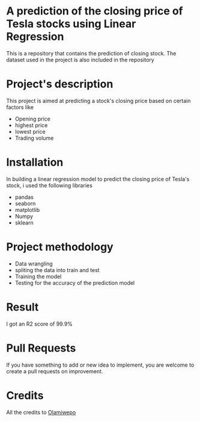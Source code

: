 # A prediction of the closing price of Tesla stocks using Linear Regression

 This is a repository that contains the prediction of closing stock. The dataset used in the project is also included in the repository
# Project's description

This project is aimed at predicting a stock's closing price based on certain factors like
* Opening price
* highest price
* lowest price
* Trading volume

# Installation

In building a linear regression model to predict the closing price of Tesla's stock, i used the following libraries
* pandas
* seaborn
* matplotlib
* Numpy
* sklearn

# Project methodology

* Data wrangling
* spliting the data into train and test
* Training the model
* Testing for the accuracy of the prediction model

# Result

I got an R2 score of 99.9%

# Pull Requests
If you have something to add or new idea to implement, you are welcome to create a pull requests on improvement.

# Credits
All the credits to [Olamiwepo](/olamhiwepo/stock-price-prediction)
